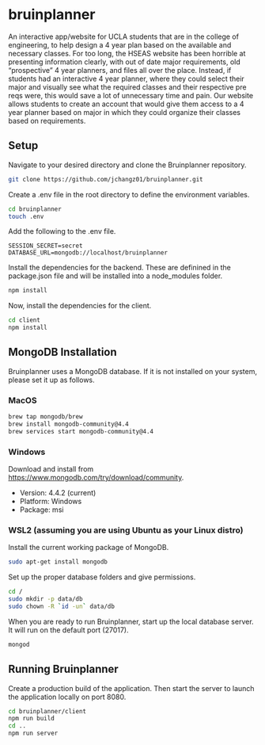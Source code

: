 # bruinplanner
An interactive app/website for UCLA students that are in the college of engineering, to help design a 4 year plan based on the available and necessary classes. For too long, the HSEAS website has been horrible at presenting information clearly, with out of date major requirements, old “prospective” 4 year planners, and files all over the place. Instead, if students had an interactive 4 year planner, where they could select their major and visually see what the required classes and their respective pre reqs were, this would save a lot of unnecessary time and pain. Our website allows students to create an account that would give them access to a 4 year planner based on major in which they could organize their classes based on requirements.

## Setup 
Navigate to your desired directory and clone the Bruinplanner repository.
```bash
git clone https://github.com/jchangz01/bruinplanner.git
```

Create a .env file in the root directory to define the environment variables.
```bash
cd bruinplanner
touch .env
```
Add the following to the .env file.
```
SESSION_SECRET=secret
DATABASE_URL=mongodb://localhost/bruinplanner
```

Install the dependencies for the backend. These are definined in the package.json file and will be installed into a node_modules folder.
```bash
npm install
```
Now, install the dependencies for the client. 
```bash
cd client
npm install
```

## MongoDB Installation
Bruinplanner uses a MongoDB database. If it is not installed on your system, please set it up as follows.
### MacOS
```bash
brew tap mongodb/brew
brew install mongodb-community@4.4
brew services start mongodb-community@4.4
```
### Windows
Download and install from https://www.mongodb.com/try/download/community.  
- Version: 4.4.2 (current)  
- Platform: Windows  
- Package: msi
### WSL2 (assuming you are using Ubuntu as your Linux distro)
Install the current working package of MongoDB.
```bash
sudo apt-get install mongodb
```
Set up the proper database folders and give permissions.
```bash
cd /
sudo mkdir -p data/db
sudo chown -R `id -un` data/db
```
When you are ready to run Bruinplanner, start up the local database server. It will run on the default port (27017).
```bash
mongod
```

## Running Bruinplanner
Create a production build of the application. Then start the server to launch the application locally on port 8080.
```bash
cd bruinplanner/client
npm run build 
cd ..
npm run server
```
